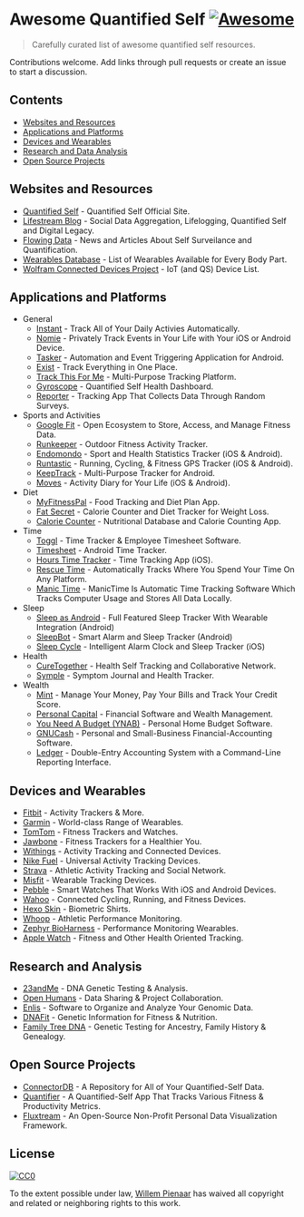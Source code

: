 # Awesome Quantified Self [![Awesome](https://cdn.rawgit.com/sindresorhus/awesome/d7305f38d29fed78fa85652e3a63e154dd8e8829/media/badge.svg)](https://github.com/sindresorhus/awesome)

> Carefully curated list of awesome quantified self resources.

Contributions welcome. Add links through pull requests or create an issue to start a discussion.

## Contents

- [Websites and Resources](#websites-and-resources)
- [Applications and Platforms](#applications-and-platforms)
- [Devices and Wearables](#devices-and-wearables)
- [Research and Data Analysis](#research-and-data-analysis)
- [Open Source Projects](#open-source-projects)

## Websites and Resources

- [Quantified Self](http://quantifiedself.com/) - Quantified Self Official Site.
- [Lifestream Blog](http://lifestreamblog.com/) - Social Data Aggregation, Lifelogging, Quantified Self and Digital Legacy.
- [Flowing Data](http://flowingdata.com/category/self-surveillance/) - News and Articles About Self Surveilance and Quantification.
- [Wearables Database](http://vandrico.com/wearables/) - List of Wearables Available for Every Body Part.
- [Wolfram Connected Devices Project](http://devices.wolfram.com/) - IoT (and QS) Device List.

## Applications and Platforms
- General
	- [Instant](http://instantapp.today/) - Track All of Your Daily Activies Automatically.
	- [Nomie](http://nomie.io/) - Privately Track Events in Your Life with Your iOS or Android Device.
	- [Tasker](https://play.google.com/store/apps/details?id=net.dinglisch.android.taskerm&hl=en) - Automation and Event Triggering Application for Android.
	- [Exist](https://exist.io/) - Track Everything in One Place.
	- [Track This For Me](https://www.trackthisfor.me/) - Multi-Purpose Tracking Platform.
	- [Gyroscope](https://gyrosco.pe/) - Quantified Self Health Dashboard.
	- [Reporter](http://www.reporter-app.com/) - Tracking App That Collects Data Through Random Surveys.
- Sports and Activities
	- [Google Fit](https://www.google.com/fit) - Open Ecosystem to Store, Access, and Manage Fitness Data.
	- [Runkeeper](http://runkeeper.com/) - Outdoor Fitness Activity Tracker.
	- [Endomondo](https://www.endomondo.com/) - Sport and Health Statistics Tracker (iOS & Android).
	- [Runtastic](ttps://www.runtastic.com/) - Running, Cycling, & Fitness GPS Tracker (iOS & Android).
	- [KeepTrack](https://play.google.com/store/apps/details?id=com.zagalaga.keeptrack&hl=en) - Multi-Purpose Tracker for Android.
	- [Moves](https://moves-app.com/) - Activity Diary for Your Life (iOS & Android).
- Diet
	- [MyFitnessPal](http://www.myfitnesspal.com/) - Food Tracking and Diet Plan App.
	- [Fat Secret](https://www.fatsecret.com/) - Calorie Counter and Diet Tracker for Weight Loss.
	- [Calorie Counter](https://www.caloriecount.com/) - Nutritional Database and Calorie Counting App.
- Time
	- [Toggl](https://toggl.com/) - Time Tracker & Employee Timesheet Software.
	- [Timesheet](http://timesheet.rauscha.com/) - Android Time Tracker.
	- [Hours Time Tracker](https://www.hourstimetracking.com/) - Time Tracking App (iOS).
	- [Rescue Time](https://www.rescuetime.com/) - Automatically Tracks Where You Spend Your Time On Any Platform.
	- [Manic Time](http://www.manictime.com/) - ManicTime Is Automatic Time Tracking Software Which Tracks Computer Usage and Stores All Data Locally.
- Sleep
	- [Sleep as Android](http://sleep.urbandroid.org/) - Full Featured Sleep Tracker With Wearable Integration (Android)
	- [SleepBot](https://mysleepbot.com/) - Smart Alarm and Sleep Tracker (Android)
	- [Sleep Cycle](https://www.sleepcycle.com/) - Intelligent Alarm Clock and Sleep Tracker (iOS)
- Health
	- [CureTogether](http://curetogether.com/) - Health Self Tracking and Collaborative Network.
	- [Symple](http://www.sympleapp.com/) - Symptom Journal and Health Tracker.
- Wealth
	- [Mint](www.mint.com) - Manage Your Money, Pay Your Bills and Track Your Credit Score.
	- [Personal Capital](https://www.personalcapital.com/) - Financial Software and Wealth Management.
	- [You Need A Budget (YNAB)](www.youneedabudget.com) - Personal Home Budget Software.
	- [GNUCash](https://www.gnucash.org/) - Personal and Small-Business Financial-Accounting Software.
	- [Ledger](https://github.com/ledger/ledger) - Double-Entry Accounting System with a Command-Line Reporting Interface.

## Devices and Wearables

- [Fitbit](http://www.fitbit.com/) - Activity Trackers & More.
- [Garmin](https://buy.garmin.com/en-US/US/wearables/c10002-p1.html) - World-class Range of Wearables.
- [TomTom](https://www.tomtom.com/en_us/sports/fitness-trackers/) - Fitness Trackers and Watches.
- [Jawbone](https://jawbone.com/) - Fitness Trackers for a Healthier You.
- [Withings](http://www.withings.com/) - Activity Tracking and Connected Devices.
- [Nike Fuel](https://secure-nikeplus.nike.com/plus/what_is_fuel/) - Universal Activity Tracking Devices.
- [Strava](https://www.strava.com/) - Athletic Activity Tracking and Social Network.
- [Misfit](https://misfit.com/) - Wearable Tracking Devices.
- [Pebble](https://www.pebble.com/) - Smart Watches That Works With iOS and Android Devices.
- [Wahoo](http://wahoofitness.com/) - Connected Cycling, Running, and Fitness Devices.
- [Hexo Skin](http://www.hexoskin.com/) - Biometric Shirts.
- [Whoop](http://whoop.com/) - Athletic Performance Monitoring.
- [Zephyr BioHarness](https://www.zephyranywhere.com/products/bioharness-3) - Performance Monitoring Wearables.
- [Apple Watch](http://www.apple.com/watch/) - Fitness and Other Health Oriented Tracking.

## Research and Analysis

- [23andMe](https://www.23andme.com/) - DNA Genetic Testing & Analysis.
- [Open Humans](https://www.openhumans.org/) - Data Sharing & Project Collaboration.
- [Enlis](https://www.enlis.com/personal_edition.html) - Software to Organize and Analyze Your Genomic Data.
- [DNAFit](https://www.dnafit.com/) - Genetic Information for Fitness & Nutrition.
- [Family Tree DNA](https://www.familytreedna.com/) - Genetic Testing for Ancestry, Family History & Genealogy.

## Open Source Projects

- [ConnectorDB](https://github.com/connectordb/connectordb) - A Repository for All of Your Quantified-Self Data.
- [Quantifier](https://github.com/tsubery/quantifier) - A Quantified-Self App That Tracks Various Fitness & Productivity Metrics.
- [Fluxtream](https://github.com/fluxtream/fluxtream-app) - An Open-Source Non-Profit Personal Data Visualization Framework.



## License

[![CC0](http://mirrors.creativecommons.org/presskit/buttons/88x31/svg/cc-zero.svg)](https://creativecommons.org/publicdomain/zero/1.0/)

To the extent possible under law, [Willem Pienaar](https://github.com/willempienaar) has waived all copyright and related or neighboring rights to this work.
